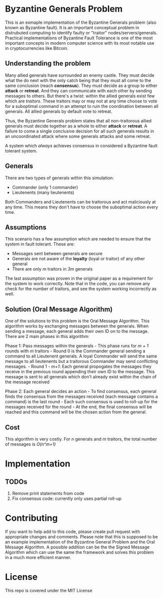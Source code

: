 # Byzantine Generals Problem

This is an exmaple implementation of the Byzantine Generals problem (also known as Byzantine fault). It is an important conceptual problem in distrubuted computing to identify faulty or "traitor" nodes/servers/generals. Practical implementations of Byzantine Fault Tolerance is one of the most important concepts in modern computer science with its most notable use in cryptocurrencies like Bitcoin.

Understanding the problem
-------------------------
Many allied generals have surrounded an enemy castle. They must decide what the do next with the only catch being that they must all come to the same conclusion (reach **consensus**). They must decide as a group to either **attack** or **retreat**. And they can communicate with each other by sending messages to others. But there's a twist: within the allied generals exist few which are _traitors_. These traitors may or may not at any time choose to vote for a suboptimal command in an attempt to ruin the coordination between all generals. All allied generals by default vote to retreat.

Thus, the Byzantine Generals problem states that all non-traitorous allied generals must decide together as a whole to either **attack** or **retreat**. A failure to come a single conclusive decision for all such generals results in an uncoordinated attack where some generals attacks and some retreat.

A system which _always_ achieves consensus in considered a Byzantine fault tolerant system. 

Generals
--------
There are two types of generals within this simulation:
- Commander (only 1 commander)
- Lieutenents (many lieutenents)

Both Commanders and Lieutenents can be traitorous and act maliciously at any time. This means they don't have to choose the suboptimal action every time. 

Assumptions
-----------
This scenario has a few assumption which are needed to ensure that the system in fault tolerant. These are:
- Messages sent between generals are secure
- Generals are not aware of the **loyalty** (loyal or traitor) of any other general
- There are only _m_ traitors in _3m_ generals

The last assumption was proven in the original paper as a requirement for the system to work correctly. Note that in the code, you can remove any check for the number of traitors, and see the system working incorrectly as well.

Solution (Oral Message Algorithm)
---------------------------------
One of the solutions to this problem is the Oral Message Algorithm. This algorithm works by exchanging messages between the generals. When sending a message, each general adds their own ID on to the message. There are 2 main phases in this algorithm:

Phase 1: Pass messages within the generals 
    - This phase runs for _m + 1_ rounds with _m_ traitors
    - Round 0 is the Commander general sending a command to all Lieutenent generals. A loyal Commander will send the same message to all lieutenents but a traitorous Commander may send conflicting messages.
    - Round 1 - _m+1_: Each general propogates the messages they receive in the previous round appending their own ID to the message. This message is sent to all generals which don't already exist within the chain of the message received

Phase 2: Each general decides an action
    - To find consensus, each general finds the consensus from the messages received (each message contains a command) is the last round
    - Each such consensus is used to roll-up for the messages received for the round
    - At the end, the final consensus will be reached and this command will be the chosen action from the general.

Cost
----
This algorithm is very costly. For _n_ generals and _m_ traitors, the total number of messages is _O(n^m+1)_

# Implementation

TODOs
-----
1. Remove print statements from code
2. Fix consensus code: currently only uses partial roll-up 


# Contributing

If you want to help add to this code, please create pull request with appropriate changes and comments. Please note that this is supposed to be an example implementation of the Byzantine General Problem and the Oral Message Algorithm. A possible addition can be the the Signed Message Algorithm which can use the same the framework and solves this problem in a much more efficient manner.

# License 

This repo is covered under the MIT License